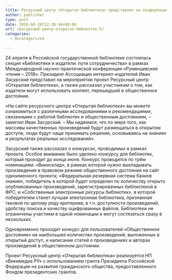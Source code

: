 ```yaml
---
title: Ресурсный центр «Открытая библиотека» представлен на конференции в РГБ
author: publisher
type: post
date: 2018-04-26T12:38:44+00:00
url: /ресурсный-центр-открытая-библиотек-5/
categories:
  - Uncategorized

---
```

24 апреля в Российской государственной библиотеке состоялась секция «Библиотеки и издатели: пути сотрудничества» в рамках Международной научно-практической конференции «Румянцевские чтения – 2018». Президент Ассоциации интернет-издателей Иван Засурский представил на мероприятии проект Ресурсный центр «Открытая библиотека», а также рассказал участникам о том, как издатели могут использовать контент, перешедший в общественное достояние.

«На сайте ресурсного центра «Открытая библиотека» вы можете ознакомиться с различными исследованиями и рекомендациями, связанными с работой библиотек и общественным достоянием, – заметил Иван Засурский. – Мы надеемся, что по мере того, как массивы качественных произведений будут размещаться в открытом доступе, люди будут чаще принимать решения, основываясь на знаниях и результатах реальных исследований».

Засурский также рассказал о конкурсах, проводимых в рамках проекта. Особое внимание было уделено конкурсу для библиотек, который проходит до конца июня. Конкурс проводится по трём номинациям: «Викисклад», в рамках которой нужно выкладывать произведения в правовом режиме общественного достояния на сайт одноименного проекта; «Федеральная резервная система банков знания», победитель в которой будет определен по количеству открыто опубликованных произведений, зарегистрированных библиотекой в ФРС; и «Собственные электронные ресурсы библиотек», в которой победителем станет лучшая электронная библиотека, признанная таковой по целому ряду критериев, в т.ч. доступности произведений, удобству поиска и качеству оцифрованных файлов. Библиотеки не ограничены участием в одной номинации и могут состязаться сразу в нескольких.

Одновременно проходит конкурс для пользователей «Общественное достояние» на наибольшее количество произведений, выложенных в открытый доступ, и написание статей о произведениях и авторах произведений в общественном достоянии.

Проект Ресурсный центр «Открытая библиотека» реализуется НП «Викимедиа РУ» с использованием гранта Президента Российской Федерации на развитие гражданского общества, предоставленного Фондом президентских грантов.